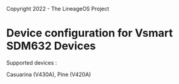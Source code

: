 Copyright 2022 - The LineageOS Project

Device configuration for Vsmart SDM632 Devices
======================================

Supported devices :

Casuarina (V430A), Pine (V420A)
